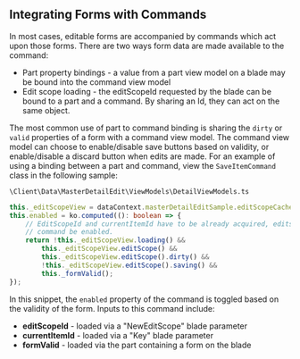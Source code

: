 <properties title="" pageTitle="Integrating Forms with Commands" description="" authors="sewatson" />

## Integrating Forms with Commands

In most cases, editable forms are accompanied by commands which act upon those forms. There are two ways form data are made available to the command:

  * Part property bindings - a value from a part view model on a blade may be bound into the command view model
  * Edit scope loading - the editScopeId requested by the blade can be bound to a part and a command. By sharing an Id, they can act on the same object.

The most common use of part to command binding is sharing the `dirty` or `valid` properties of a form with a command view model. The command view model can choose to enable/disable save buttons based on validity, or enable/disable a discard button when edits are made. For an example of using a binding
between a part and command, view the `SaveItemCommand` class in the following sample:

`\Client\Data\MasterDetailEdit\ViewModels\DetailViewModels.ts`

```ts
this._editScopeView = dataContext.masterDetailEditSample.editScopeCache.createView(container);
this.enabled = ko.computed((): boolean => {
    // EditScopeId and currentItemId have to be already acquired, editscope dirty and the form valid to
    // command be enabled.
    return !this._editScopeView.loading() &&
        this._editScopeView.editScope() &&
        this._editScopeView.editScope().dirty() &&
        !this._editScopeView.editScope().saving() &&
        this._formValid();
});
```

In this snippet, the `enabled` property of the command is toggled based on the validity of the form. Inputs to this command include:

  * **editScopeId** \- loaded via a "NewEditScope" blade parameter
  * **currentItemId** \- loaded via a "Key" blade parameter
  * **formValid** \- loaded via the part containing a form on the blade

